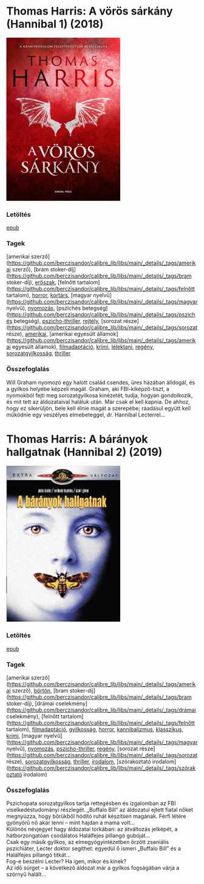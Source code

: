 # <a name="id_1031">Thomas Harris: A vörös sárkány (Hannibal 1) (2018)</a>
<img src="https://github.com/BercziSandor/calibre_lib/raw/main/libs/main/Thomas%20Harris/A%20voros%20sarkany%20%281031%29/cover.jpg" alt="cover" width="300"/>

### Letöltés
[epub](https://github.com/BercziSandor/calibre_lib/raw/main/libs/main/Thomas%20Harris/A%20voros%20sarkany%20%281031%29/A%20voros%20sarkany%20-%20Thomas%20Harris.epub)

### Tagek
[amerikai szerző](https://github.com/berczisandor/calibre_lib/libs/main/_details/_tags/amerikai szerző), [bram stoker-díj](https://github.com/berczisandor/calibre_lib/libs/main/_details/_tags/bram stoker-díj), [erőszak](https://github.com/berczisandor/calibre_lib/libs/main/_details/_tags/erőszak), [felnőtt tartalom](https://github.com/berczisandor/calibre_lib/libs/main/_details/_tags/felnőtt tartalom), [horror](https://github.com/berczisandor/calibre_lib/libs/main/_details/_tags/horror), [kortárs](https://github.com/berczisandor/calibre_lib/libs/main/_details/_tags/kortárs), [magyar nyelvű](https://github.com/berczisandor/calibre_lib/libs/main/_details/_tags/magyar nyelvű), [nyomozás](https://github.com/berczisandor/calibre_lib/libs/main/_details/_tags/nyomozás), [pszichés betegség](https://github.com/berczisandor/calibre_lib/libs/main/_details/_tags/pszichés betegség), [pszicho-thriller](https://github.com/berczisandor/calibre_lib/libs/main/_details/_tags/pszicho-thriller), [rejtély](https://github.com/berczisandor/calibre_lib/libs/main/_details/_tags/rejtély), [sorozat része](https://github.com/berczisandor/calibre_lib/libs/main/_details/_tags/sorozat része), [amerikai](https://github.com/berczisandor/calibre_lib/libs/main/_details/_tags/amerikai), [amerikai egyesült államok](https://github.com/berczisandor/calibre_lib/libs/main/_details/_tags/amerikai egyesült államok), [filmadaptáció](https://github.com/berczisandor/calibre_lib/libs/main/_details/_tags/filmadaptáció), [krimi](https://github.com/berczisandor/calibre_lib/libs/main/_details/_tags/krimi), [lélektani](https://github.com/berczisandor/calibre_lib/libs/main/_details/_tags/lélektani), [regény](https://github.com/berczisandor/calibre_lib/libs/main/_details/_tags/regény), [sorozatgyilkosság](https://github.com/berczisandor/calibre_lib/libs/main/_details/_tags/sorozatgyilkosság), [thriller](https://github.com/berczisandor/calibre_lib/libs/main/_details/_tags/thriller)

### Összefoglalás
<div>
<p>Will Graham nyomozó egy halott család csendes, üres házában álldogál, és a gyilkos helyébe képzeli magát. Graham, aki FBI-kiképző-tiszt, a nyomokból fejti meg sorozatgyilkosa kinézetét, tudja, hogyan gondolkozik, és mit tett az áldozataival haláluk után. Már csak el kell kapnia. De ahhoz, hogy ez sikerüljön, bele kell élnie magát a szerepébe; ráadásul együtt kell működnie egy veszélyes elmebeteggel, dr. Hannibal Lecterrel…</p></div>


# <a name="id_1032">Thomas Harris: A bárányok hallgatnak (Hannibal 2) (2019)</a>
<img src="https://github.com/BercziSandor/calibre_lib/raw/main/libs/main/Thomas%20Harris/A%20baranyok%20hallgatnak%20%281032%29/cover.jpg" alt="cover" width="300"/>

### Letöltés
[epub](https://github.com/BercziSandor/calibre_lib/raw/main/libs/main/Thomas%20Harris/A%20baranyok%20hallgatnak%20%281032%29/A%20baranyok%20hallgatnak%20-%20Thomas%20Harris.epub)

### Tagek
[amerikai szerző](https://github.com/berczisandor/calibre_lib/libs/main/_details/_tags/amerikai szerző), [börtön](https://github.com/berczisandor/calibre_lib/libs/main/_details/_tags/börtön), [bram stoker-díj](https://github.com/berczisandor/calibre_lib/libs/main/_details/_tags/bram stoker-díj), [drámai cselekmény](https://github.com/berczisandor/calibre_lib/libs/main/_details/_tags/drámai cselekmény), [felnőtt tartalom](https://github.com/berczisandor/calibre_lib/libs/main/_details/_tags/felnőtt tartalom), [filmadaptáció](https://github.com/berczisandor/calibre_lib/libs/main/_details/_tags/filmadaptáció), [gyilkosság](https://github.com/berczisandor/calibre_lib/libs/main/_details/_tags/gyilkosság), [horror](https://github.com/berczisandor/calibre_lib/libs/main/_details/_tags/horror), [kannibalizmus](https://github.com/berczisandor/calibre_lib/libs/main/_details/_tags/kannibalizmus), [klasszikus](https://github.com/berczisandor/calibre_lib/libs/main/_details/_tags/klasszikus), [krimi](https://github.com/berczisandor/calibre_lib/libs/main/_details/_tags/krimi), [magyar nyelvű](https://github.com/berczisandor/calibre_lib/libs/main/_details/_tags/magyar nyelvű), [nyomozás](https://github.com/berczisandor/calibre_lib/libs/main/_details/_tags/nyomozás), [pszicho-thriller](https://github.com/berczisandor/calibre_lib/libs/main/_details/_tags/pszicho-thriller), [regény](https://github.com/berczisandor/calibre_lib/libs/main/_details/_tags/regény), [sorozat része](https://github.com/berczisandor/calibre_lib/libs/main/_details/_tags/sorozat része), [sorozatgyilkosság](https://github.com/berczisandor/calibre_lib/libs/main/_details/_tags/sorozatgyilkosság), [thriller](https://github.com/berczisandor/calibre_lib/libs/main/_details/_tags/thriller), [irodalom](https://github.com/berczisandor/calibre_lib/libs/main/_details/_tags/irodalom), [szórakoztató irodalom](https://github.com/berczisandor/calibre_lib/libs/main/_details/_tags/szórakoztató irodalom)

### Összefoglalás
<div>
<p>Pszichopata sorozatgyilkos tartja rettegésben és izgalomban az FBI viselkedéstudományi részlegét. „Buffalo Bill” az áldozatul ejtett fiatal nőket megnyúzza, hogy bőrükből hódító ruhát készítsen magának. Férfi létére gyönyörű nő akar lenni – mint hajdan a mama volt…<br>Különös névjegyet hagy áldozatai torkában: az átváltozás jelképét, a hátborzongatóan csodálatos Halálfejes pillangó gubóját…<br>Csak egy másik gyilkos, az elmegyógyintézetben őrzött zseniális pszichiáter, Lecter doktor segíthet: egyedül ő ismeri „Buffalo Bill” és a Halálfejes pillangó titkát…<br>Fog-e beszélni Lecter? Ha igen, mikor és kinek?<br>Az idő sürget – a következő áldozat már a gyilkos fogságában várja a szörnyű halált…</p></div>


